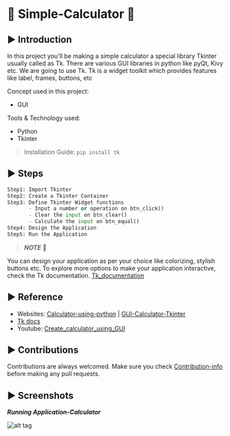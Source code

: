 # 📌 Simple-Calculator 🧮
## ▶️ Introduction
In this project you'll be making a simple calculator a special library Tkinter usually called as Tk.
There are various GUI libraries in python like pyQt, Kivy etc. We are going to use Tk.
Tk is a widget toolkit which provides features like label, frames, buttons, etc

Concept used in this project:
* GUI


Tools & Technology used:
* Python
* Tkinter

>Installation Guide: ``pip install tk``

## ▶️ Steps
```Python
Step1: Import Tkinter
Step2: Create a Tkinter Container
Step3: Define Tkinter Widget functions
       - Input a number or operation on btn_click()
       - Clear the input on btn_clear()
       - Calculate the input on btn_equal()
Step4: Design the Application
Step5: Run the Application
```
>***NOTE*** 📜

You can design your application as per your choice like colorizing, stylish buttons etc.
To explore more options to make your application interactive, check the Tk documentation.
[Tk_documentation](https://github.com/ColonelAVP/Calculator-using-Tkinter/blob/master/Tkinter_docs.py)


## ▶️ Reference 
* Websites: [Calculator-using-python](https://www.activestate.com/resources/quick-reads/how-to-create-a-calculator-in-python-tkinter) | [GUI-Calculator-Tkinter](https://medium.com/@adeyinkaadegbenro/project-build-a-python-gui-calculator-fc92bddb744d)
* [Tk docs](https://github.com/ColonelAVP/Calculator-using-Tkinter/blob/master/Tkinter_docs.py)
* Youtube: [Create_calculator_using_GUI](https://www.youtube.com/watch?v=9WPmxH4RRZ0&t=360s)

## ▶️ Contributions
Contributions are always welcomed. Make sure you check [Contribution-info](https://github.com/ColonelAVP/Calculator-using-Tkinter/blob/master/Contribution.md) before making any pull requests.

## ▶️ Screenshots
***Running Application-Calculator***

![alt tag](https://user-images.githubusercontent.com/78366601/119502995-20e4ce80-bd88-11eb-84b4-d4881e401699.png)


